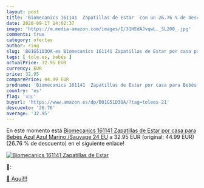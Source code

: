 ```yaml
---
layout: post
title: 'Biomecanics 161141  Zapatillas de Estar  con un 26.76 % de descuento'
date: 2020-09-17 14:02:37
image: 'https://m.media-amazon.com/images/I/31HEdAJvqwL._SL200_.jpg'
comments: true
category: ofertas
author: ring
slug: 'B01G51D3QA-es Biomecanics 161141 Zapatillas de Estar por casa para Bebés...'
tags: [ tole.es, bebés ]
actualPrice: 32.95 EUR
currency: EUR
price: 32.95
comparePrice: 44.99 EUR
prodname: 'Biomecanics 161141  Zapatillas de Estar por casa para Bebés  Azul  Azul Marino /Sauvage   24 EU'
country: 'es'
flag: '🇪🇸'
buyurl: 'https://www.amazon.es/dp/B01G51D3QA/?tag=tolees-21'
descuento: '26.76'
average: '32.95'
---
```


En este momento está [Biomecanics 161141  Zapatillas de Estar por casa para Bebés  Azul  Azul Marino /Sauvage   24 EU](https://www.amazon.es/dp/B01G51D3QA/?tag=tolees-21) a 32.95 EUR (original: 44.99 EUR) (26.76 %  de descuento) en el siguiente enlace!

[![Biomecanics 161141  Zapatillas de Estar ](https://m.media-amazon.com/images/I/31HEdAJvqwL._SL200_.jpg)](https://www.amazon.es/dp/B01G51D3QA/?tag=tolees-21)

🔎:


[🛒 Aquí!!!](https://www.amazon.es/dp/B01G51D3QA/?tag=tolees-21)
